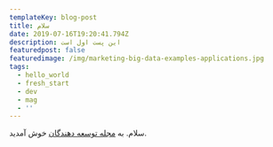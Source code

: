 ```yaml
---
templateKey: blog-post
title: سلام
date: 2019-07-16T19:20:41.794Z
description: این پست اول است
featuredpost: false
featuredimage: /img/marketing-big-data-examples-applications.jpg
tags:
  - hello_world
  - fresh_start
  - dev
  - mag
  - ''
---
```

سلام. به [مجله توسعه دهندگان](/) خوش آمدید.
